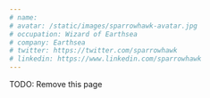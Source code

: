 ```yaml
---
# name: 
# avatar: /static/images/sparrowhawk-avatar.jpg
# occupation: Wizard of Earthsea
# company: Earthsea
# twitter: https://twitter.com/sparrowhawk
# linkedin: https://www.linkedin.com/sparrowhawk
---
```


TODO: Remove this page
